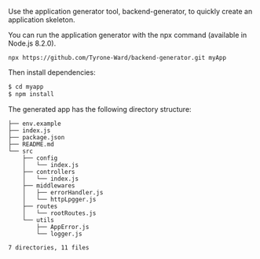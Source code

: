 Use the application generator tool, backend-generator, to quickly create an application skeleton.

You can run the application generator with the npx command (available in Node.js 8.2.0).

```
npx https://github.com/Tyrone-Ward/backend-generator.git myApp
```

Then install dependencies:

```bash
$ cd myapp
$ npm install
```

The generated app has the following directory structure:

```
├── env.example
├── index.js
├── package.json
├── README.md
└── src
    ├── config
    │   └── index.js
    ├── controllers
    │   └── index.js
    ├── middlewares
    │   ├── errorHandler.js
    │   └── httpLpgger.js
    ├── routes
    │   └── rootRoutes.js
    └── utils
        ├── AppError.js
        └── logger.js

7 directories, 11 files
```

